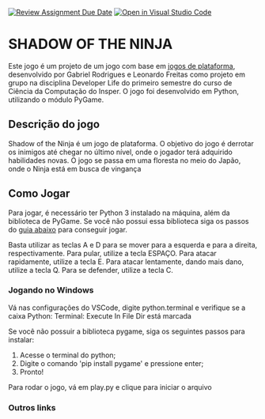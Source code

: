 [![Review Assignment Due Date](https://classroom.github.com/assets/deadline-readme-button-24ddc0f5d75046c5622901739e7c5dd533143b0c8e959d652212380cedb1ea36.svg)](https://classroom.github.com/a/F62_0SL3)
[![Open in Visual Studio Code](https://classroom.github.com/assets/open-in-vscode-718a45dd9cf7e7f842a935f5ebbe5719a5e09af4491e668f4dbf3b35d5cca122.svg)](https://classroom.github.com/online_ide?assignment_repo_id=10907815&assignment_repo_type=AssignmentRepo)
# SHADOW OF THE NINJA

Este jogo é um projeto de um jogo com base em [jogos de plataforma](https://pt.wikipedia.org/wiki/Jogo_eletr%C3%B4nico_de_plataforma), desenvolvido por Gabriel Rodrigues e Leonardo Freitas como projeto em grupo na disciplina Developer Life do primeiro semestre do curso de Ciência da Computação do Insper. O jogo foi desenvolvido em Python, utilizando o módulo PyGame.

## Descrição do jogo

Shadow of the Ninja é um jogo de plataforma. O objetivo do jogo é derrotar os inimigos até chegar no último nível, onde o jogador terá adquirido habilidades novas. O jogo se passa em uma floresta no meio do Japão, onde o Ninja está em busca de vingança

## Como Jogar

Para jogar, é necessário ter Python 3 instalado na máquina, além da biblioteca de PyGame. Se você não possui essa biblioteca siga os passos do [guia abaixo](#jogando-no-windows) para conseguir jogar.

Basta utilizar as teclas A e D para se mover para a esquerda e para a direita, respectivamente. Para pular, utilize a tecla ESPAÇO. Para atacar rapidamente, utilize a tecla E. Para atacar lentamente, dando mais dano, utilize a tecla Q. Para se defender, utilize a tecla C.

### Jogando no Windows

Vá nas configurações do VSCode, digite python.terminal e verifique se a caixa Python: Terminal: Execute In File Dir está marcada

Se você não possuir a biblioteca pygame, siga os seguintes passos para instalar: 
1. Acesse o terminal do python;
2. Digite o comando 'pip install pygame' e pressione enter;
3. Pronto!

Para rodar o jogo, vá em play.py e clique para iniciar o arquivo

### Outros links
